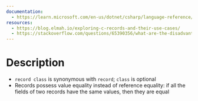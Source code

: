 ```yaml
---
documentation:
  - https://learn.microsoft.com/en-us/dotnet/csharp/language-reference/builtin-types/record
resources:
  - https://blog.elmah.io/exploring-c-records-and-their-use-cases/
  - https://stackoverflow.com/questions/65390356/what-are-the-disadvantages-of-using-records-instead-of-classes
---
```

# Description
- `record class` is synonymous with  `record`;  `class` is optional
- Records possess value equality instead of reference equality: if all the fields of two records have the same values, then they are equal
